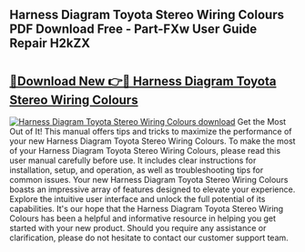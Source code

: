 ## Harness Diagram Toyota Stereo Wiring Colours PDF Download Free - Part-FXw User Guide Repair H2kZX

# <h2><a href="http://dfttbjc.blite.top/?on=Harness+Diagram+Toyota+Stereo+Wiring+Colours">🔗Download New 👉🔴 Harness Diagram Toyota Stereo Wiring Colours</a></h2>

[![Harness Diagram Toyota Stereo Wiring Colours download](https://i.imgur.com/lujVjoI.png)](http://dfttbjc.blite.top/?on=Harness+Diagram+Toyota+Stereo+Wiring+Colours)
Get the Most Out of It! This manual offers tips and tricks to maximize the performance of your new Harness Diagram Toyota Stereo Wiring Colours. To make the most of your Harness Diagram Toyota Stereo Wiring Colours, please read this user manual carefully before use. It includes clear instructions for installation, setup, and operation, as well as troubleshooting tips for common issues. Your new Harness Diagram Toyota Stereo Wiring Colours boasts an impressive array of features designed to elevate your experience. Explore the intuitive user interface and unlock the full potential of its capabilities. It's our hope that the Harness Diagram Toyota Stereo Wiring Colours has been a helpful and informative resource in helping you get started with your new product. Should you require any assistance or clarification, please do not hesitate to contact our customer support team.
